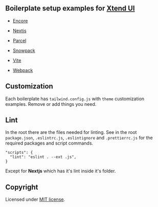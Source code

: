 ## Boilerplate setup examples for [Xtend UI](https://github.com/xtendui/xtendui)

- [Encore](encore)

- [Nextjs](nextjs)

- [Parcel](parcel)

- [Snowpack](snowpack)

- [Vite](vite)

- [Webpack](webpack)

## Customization

Each boilerplate has `tailwind.config.js` with `theme` customization examples. Remove or add things you need.

## Lint

In the root there are the files needed for linting. See in the root `package.json`, `.eslintrc.js`, `.eslintignore` and `.prettierrc.js` for the required packages and script commands.

```
"scripts": {
  "lint": "eslint . --ext .js",
}
```

Except for **Nextjs** which has it's lint inside it's folder.

## Copyright

Licensed under [MIT license](https://github.com/xtendui/xtendui-boilerplate/blob/master/LICENSE).
